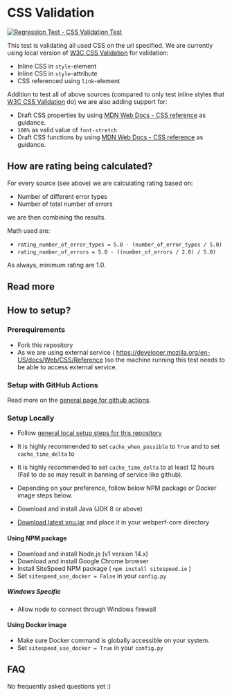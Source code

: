 # CSS Validation
[![Regression Test - CSS Validation Test](https://github.com/Webperf-se/webperf_core/actions/workflows/regression-test-css.yml/badge.svg)](https://github.com/Webperf-se/webperf_core/actions/workflows/regression-test-css.yml)

This test is validating all used CSS on the url specified.
We are currently using local version of [W3C CSS Validation](https://validator.w3.org/nu/) for validation:
- Inline CSS in `style`-element
- Inline CSS in `style`-attribute
- CSS referenced using `link`-element

Addition to test all of above sources (compared to only test inline styles that [W3C CSS Validation](https://validator.w3.org/nu/) do) we are also adding support for:
- Draft CSS properties by using [MDN Web Docs - CSS reference](https://developer.mozilla.org/en-US/docs/Web/CSS/Reference) as guidance.
- `100%` as valid value of `font-stretch`
- Draft CSS functions by using [MDN Web Docs - CSS reference](https://developer.mozilla.org/en-US/docs/Web/CSS/Reference) as guidance.

## How are rating being calculated?

For every source (see above) we are calculating rating based on:
- Number of different error types
- Number of total number of errors

we are then combining the results.

Math used are:
- `rating_number_of_error_types = 5.0 - (number_of_error_types / 5.0)`
- `rating_number_of_errors = 5.0 - ((number_of_errors / 2.0) / 5.0)`

As always, minimum rating are 1.0.

## Read more

## How to setup?

### Prerequirements

* Fork this repository
* As we are using external service ( https://developer.mozilla.org/en-US/docs/Web/CSS/Reference )so the machine running
this test needs to be able to access external service.

### Setup with GitHub Actions

Read more on the [general page for github actions](../getting-started-github-actions.md).

### Setup Locally

* Follow [general local setup steps for this repository](../getting-started-local.md)
* It is highly recommended to set `cache_when_possible` to `True` and to set `cache_time_delta` to
* It is highly recommended to set `cache_time_delta` to at least 12 hours (Fail to do so may result in banning of service like github).
* Depending on your preference, follow below NPM package or Docker image steps below.

* Download and install Java (JDK 8 or above)
* [Download latest vnu.jar](https://github.com/validator/validator/releases/download/latest/vnu.jar) and place it in your webperf-core directory

#### Using NPM package

* Download and install Node.js (v1 version 14.x)
* Download and install Google Chrome browser
* Install SiteSpeed NPM package ( `npm install sitespeed.io` )
* Set `sitespeed_use_docker = False` in your `config.py`

##### Windows Specific

* Allow node to connect through Windows firewall

#### Using Docker image

* Make sure Docker command is globally accessible on your system.
* Set `sitespeed_use_docker = True` in your `config.py`

## FAQ

No frequently asked questions yet :)

